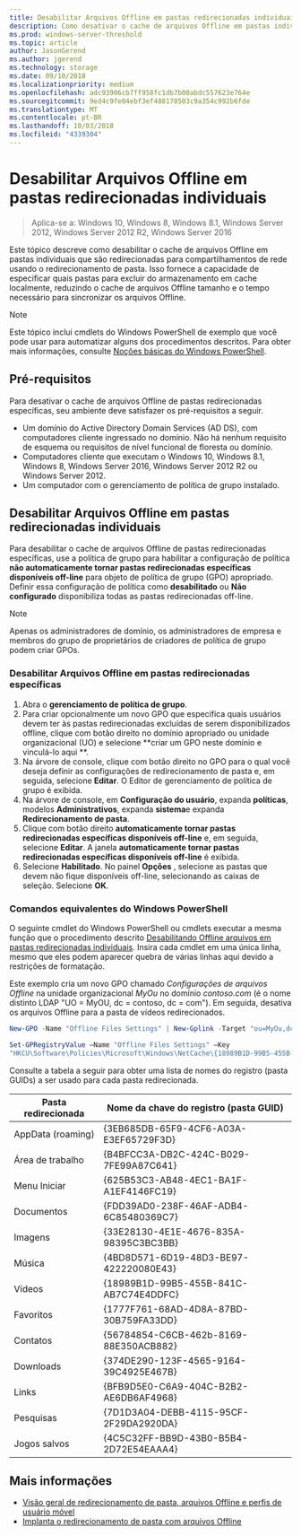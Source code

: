 ```yaml
---
title: Desabilitar Arquivos Offline em pastas redirecionadas individuais
description: Como desativar o cache de arquivos Offline em pastas individuais que são redirecionadas para compartilhamentos de rede usando o redirecionamento de pasta.
ms.prod: windows-server-threshold
ms.topic: article
author: JasonGerend
ms.author: jgerend
ms.technology: storage
ms.date: 09/10/2018
ms.localizationpriority: medium
ms.openlocfilehash: adc93906cb7ff958fc1db7b00abdc557623e764e
ms.sourcegitcommit: 9ed4c9fe04ebf3ef488170503c9a354c992b6fde
ms.translationtype: MT
ms.contentlocale: pt-BR
ms.lasthandoff: 10/03/2018
ms.locfileid: "4339304"
---
```

# Desabilitar Arquivos Offline em pastas redirecionadas individuais

>Aplica-se a: Windows 10, Windows 8, Windows 8.1, Windows Server 2012, Windows Server 2012 R2, Windows Server 2016

Este tópico descreve como desabilitar o cache de arquivos Offline em pastas individuais que são redirecionadas para compartilhamentos de rede usando o redirecionamento de pasta. Isso fornece a capacidade de especificar quais pastas para excluir do armazenamento em cache localmente, reduzindo o cache de arquivos Offline tamanho e o tempo necessário para sincronizar os arquivos Offline.

>[!NOTE]
>Este tópico inclui cmdlets do Windows PowerShell de exemplo que você pode usar para automatizar alguns dos procedimentos descritos. Para obter mais informações, consulte [Noções básicas do Windows PowerShell](https://docs.microsoft.com/powershell/scripting/getting-started/fundamental/windows-powershell-basics?view=powershell-6).

## Pré-requisitos

Para desativar o cache de arquivos Offline de pastas redirecionadas específicas, seu ambiente deve satisfazer os pré-requisitos a seguir.

- Um domínio do Active Directory Domain Services (AD DS), com computadores cliente ingressado no domínio. Não há nenhum requisito de esquema ou requisitos de nível funcional de floresta ou domínio.
- Computadores cliente que executam o Windows 10, Windows 8.1, Windows 8, Windows Server 2016, Windows Server 2012 R2 ou Windows Server 2012.
- Um computador com o gerenciamento de política de grupo instalado.

## Desabilitar Arquivos Offline em pastas redirecionadas individuais

Para desabilitar o cache de arquivos Offline de pastas redirecionadas específicas, use a política de grupo para habilitar a configuração de política **não automaticamente tornar pastas redirecionadas específicas disponíveis off-line** para objeto de política de grupo (GPO) apropriado. Definir essa configuração de política como **desabilitado** ou **Não configurado** disponibiliza todas as pastas redirecionadas off-line.

>[!NOTE]
>Apenas os administradores de domínio, os administradores de empresa e membros do grupo de proprietários de criadores de política de grupo podem criar GPOs.

### Desabilitar Arquivos Offline em pastas redirecionadas específicas

1. Abra o **gerenciamento de política de grupo**.
2. Para criar opcionalmente um novo GPO que especifica quais usuários devem ter às pastas redirecionadas excluídas de serem disponibilizados offline, clique com botão direito no domínio apropriado ou unidade organizacional (UO) e selecione **criar um GPO neste domínio e vinculá-lo aqui **.
3. Na árvore de console, clique com botão direito no GPO para o qual você deseja definir as configurações de redirecionamento de pasta e, em seguida, selecione **Editar**. O Editor de gerenciamento de política de grupo é exibida.
4. Na árvore de console, em **Configuração do usuário**, expanda **políticas**, modelos **Administrativos**, expanda **sistema**e expanda **Redirecionamento de pasta**.
5. Clique com botão direito **automaticamente tornar pastas redirecionadas específicas disponíveis off-line** e, em seguida, selecione **Editar**. A janela **automaticamente tornar pastas redirecionadas específicas disponíveis off-line** é exibida.
6. Selecione **Habilitado**. No painel **Opções** , selecione as pastas que devem não fique disponíveis off-line, selecionando as caixas de seleção. Selecione **OK**.

### Comandos equivalentes do Windows PowerShell

O seguinte cmdlet do Windows PowerShell ou cmdlets executar a mesma função que o procedimento descrito [Desabilitando Offline arquivos em pastas redirecionadas individuais](#disabling-offline-files-on-individual-redirected-folders). Insira cada cmdlet em uma única linha, mesmo que eles podem aparecer quebra de várias linhas aqui devido a restrições de formatação.

Este exemplo cria um novo GPO chamado *Configurações de arquivos Offline* na unidade organizacional *MyOu* no domínio *contoso.com* (é o nome distinto LDAP "UO = MyOU, dc = contoso, dc = com"). Em seguida, desativa os arquivos Offline para a pasta de vídeos redirecionados.

```PowerShell
New-GPO -Name "Offline Files Settings" | New-Gplink -Target "ou=MyOu,dc=contoso,dc=com" -LinkEnabled Yes

Set-GPRegistryValue –Name "Offline Files Settings" –Key
"HKCU\Software\Policies\Microsoft\Windows\NetCache\{18989B1D-99B5-455B-841C-AB7C74E4DDFC}" -ValueName DisableFRAdminPinByFolder –Type DWORD –Value 1
```

Consulte a tabela a seguir para obter uma lista de nomes do registro (pasta GUIDs) a ser usado para cada pasta redirecionada.

|Pasta redirecionada|Nome da chave do registro (pasta GUID)|
|---|---|
|AppData (roaming)|{3EB685DB-65F9-4CF6-A03A-E3EF65729F3D}|
|Área de trabalho|{B4BFCC3A-DB2C-424C-B029-7FE99A87C641}|
|Menu Iniciar|{625B53C3-AB48-4EC1-BA1F-A1EF4146FC19}|
|Documentos|{FDD39AD0-238F-46AF-ADB4-6C85480369C7}|
|Imagens|{33E28130-4E1E-4676-835A-98395C3BC3BB}|
|Música|{4BD8D571-6D19-48D3-BE97-422220080E43}|
|Vídeos|{18989B1D-99B5-455B-841C-AB7C74E4DDFC}|
|Favoritos|{1777F761-68AD-4D8A-87BD-30B759FA33DD}|
|Contatos|{56784854-C6CB-462b-8169-88E350ACB882}|
|Downloads|{374DE290-123F-4565-9164-39C4925E467B}|
|Links|{BFB9D5E0-C6A9-404C-B2B2-AE6DB6AF4968}|
|Pesquisas|{7D1D3A04-DEBB-4115-95CF-2F29DA2920DA}|
|Jogos salvos|{4C5C32FF-BB9D-43B0-B5B4-2D72E54EAAA4}|

## Mais informações

- [Visão geral de redirecionamento de pasta, arquivos Offline e perfis de usuário móvel](folder-redirection-rup-overview.md)
- [Implanta o redirecionamento de pasta com arquivos Offline](deploy-folder-redirection.md)